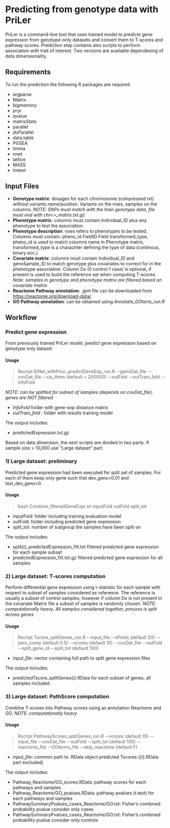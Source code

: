 ﻿# Predicting from genotype data with PriLer
PriLer is a command-line tool that uses trained model to predicts gene expression from genotype-only datasets and convert them to T-scores and pathway scores. Prediction step contains also scripts to perform association with trait of interest. Two versions are available dependening of data dimensionality.

## Requirements
To run the prediction the following R packages are required:
 - argparse
 - Matrix
 - bigmemory
 - pryr
 - qvalue
 - matrixStats
 - parallel
 - doParallel
 - data.table
 - PGSEA
 - limma
 - nnet
 - lattice
 - MASS
 - lmtest
 
## Input Files
- **Genotype matrix**: dosages for each chromosome (compressed txt) without variants name/position. Variants on the rows, samples on the columns.  *NOTE: SNPs must match with the train genotype data, file must end with chr<>_matrix.txt.gz*
- **Phenotype matrix**: columns must contain Individual_ID plus any phenotype to test the association. 
- **Phenotype description**: rows refers to phenotypes to be tested. Columns must contain: pheno_id FieldID Field	transformed_type,  pheno_id is used to match columns name in Phenotype matrix, transformed_type is a charachter defining the type of data (continous, binary ecc.)
- **Covariate matrix**: columns must contain Individual_ID and genoSample_ID to match genotype plus covariates to correct for in the phenotype association. Column Dx (0 control 1 case) is optional, if present is used to build the reference set when computing T-scores. *Note: samples in genotype and phenotype matrix are filtered based on covariate matrix*
- **Reactome Pathway annotation**: .gmt file can be downloaded from https://reactome.org/download-data/
- **GO Pathway annotation**: can be obtained using *Annotate_GOterm_run.R*

## Workflow
### Predict gene expression
From previously trained PriLer model, predict gene expression based on genotype only dataset
#### Usage
>Rscript ElNet_withPrior_predictGeneExp_run.R --genoDat_file --covDat_file --cis_thres (default = 200000) --outFold --outTrain_fold  --InfoFold

*NOTE: can be splitted for subset of samples (depends on covDat_file), genes are NOT filtered*
- *InfoFold* folder with gene-snp distance matrix
- *outTrain_fold* : folder with results training model

The output includes:
- predictedExpression.txt.gz 
 
Based on data dimension, the next scripts are divided in two parts. If sample size > 10,000 use "Large dataset" part.

### 1) Large dataset: preliminary
Predicted gene expression had been executed for split set of samples. For each of them keep only gene such that dev_geno>0.01 and test_dev_geno>0.

#### Usage
> bash Combine_filteredGeneExpr.sh inputFold outFold split_tot

- inputFold: folder including training evaluation model
- outFold: folder including predicted gene expression
- split_tot: number of subgroup the samples have been split on

The output includes:
- split{i}_predictedExpression_filt.txt filtered predicted gene expression for each sample subset
- predictedExpression_filt.txt.gz filtered predicted gene expression for all samples

### 2) Large dataset: T-scores computation
Perform differential gene expression using t-statistic for each sample with respect to subset of samples considered as reference. The reference is usually a subset of control samples, however if column Dx is not present in the covariate Matrix file a subset of samples is randomly chosen.
*NOTE: computationally heavy. All samples considered together, process is split across genes*
#### Usage
> Rscript Tscore_splitGenes_run.R --input_file --nFolds (default 20) --perc_comp (default 0.5) --ncores (default 10) --covDat_file --outFold --split_gene_id --split_tot (default 100)

- *input_file*: vector containing full path to split gene expression files

The output includes: 
- predictedTscore_splitGenes{i}.RData for each subset of genes, all samples included

### 3) Large dataset: PathScore computation
Combine T-scores into Pathway scores using as annotation Reactome and GO.
*NOTE: computationally heavy*
#### Usage
> Rscript PathwayScores_splitGenes_run.R --ncores (default 10) --input_file  --covDat_file  --outFold --split_tot (default 100) --reactome_file --GOterms_file --skip_reactome (default F)
- *input_file*: common path to .RData object predicted Tscores ({i}.RData part excluded)

The output includes:
- Pathway_Reactome/GO_scores.RData: pathway scores for each pathways and samples
- Pathway_Reactome/GO_pvalues.RData: pathway pvalues (t.test) for each pathways and samples
- PathwaySummaryPvalues_cases_Reactome/GO.txt: Fisher’s combined probability pvalue consider only cases
- PathwaySummaryPvalues_cases_Reactome/GO.txt: Fisher’s combined probability pvalue consider only controls


